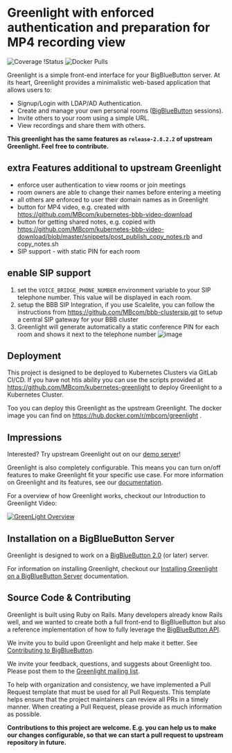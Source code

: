 # Greenlight with enforced authentication and preparation for MP4 recording view


![Coverage
!Status](https://coveralls.io/repos/github/bigbluebutton/greenlight/badge.svg?branch=master)
![Docker Pulls](https://img.shields.io/docker/pulls/bigbluebutton/greenlight.svg)

Greenlight is a simple front-end interface for your BigBlueButton server. At its heart, Greenlight provides a minimalistic web-based application that allows users to:

  * Signup/Login with LDAP/AD Authentication.
  * Create and manage your own personal rooms ([BigBlueButton](https://github.com/bigbluebutton/bigbluebutton) sessions).
  * Invite others to your room using a simple URL.
  * View recordings and share them with others.

**This greenlight has the same features as `release-2.8.2.2` of upstream Greenlight. Feel free to contribute.**

## extra Features additional to upstream Greenlight
  * enforce user authentication to view rooms or join meetings
  * room owners are able to change their names before entering a meeting
  * all others are enforced to user their domain names as in Greenlight
  * button for MP4 video, e.g. created with https://github.com/MBcom/kubernetes-bbb-video-download
  * button for getting shared notes, e.g. copied with https://github.com/MBcom/kubernetes-bbb-video-download/blob/master/snippets/post_publish_copy_notes.rb and copy_notes.sh
  * SIP support - with static PIN for each room

## enable SIP support
1. set the `VOICE_BRIDGE_PHONE_NUMBER` environment variable to your SIP telephone number. This value will be displayed in each room.
2. setup the BBB SIP Integration, if you use Scalelite, you can follow the instructions from https://github.com/MBcom/bbb-clustersip.git to setup a central SIP gateway for your BBB cluster
3. Greenlight will generate automatically a static conference PIN for each room and shows it next to the telephone number
![image](https://user-images.githubusercontent.com/27956078/114266534-1bf5d680-99f7-11eb-8fcb-d28435317c8a.png)

## Deployment
This project is designed to be deployed to Kubernetes Clusters via GitLab CI/CD. If you have not htis ability you can use the scripts provided at https://github.com/MBcom/kubernetes-greenlight to deploy Greenlight to a Kubernetes Cluster. 
  
Too you can deploy this Greenlight as the upstream Greenlight.
The docker image you can find on https://hub.docker.com/r/mbcom/greenlight .

## Impressions



Interested? Try upstream Greenlight out on our [demo server](https://demo.bigbluebutton.org/gl)!

Greenlight is also completely configurable. This means you can turn on/off features to make Greenlight fit your specific use case. For more information on Greenlight and its features, see our [documentation](http://docs.bigbluebutton.org/greenlight/gl-install.html).

For a overview of how Greenlight works, checkout our Introduction to Greenlight Video:

[![GreenLight Overview](https://img.youtube.com/vi/Hso8yLzkqj8/0.jpg)](https://youtu.be/Hso8yLzkqj8)

## Installation on a BigBlueButton Server

Greenlight is designed to work on a [BigBlueButton 2.0](https://github.com/bigbluebutton/bigbluebutton) (or later) server.

For information on installing Greenlight, checkout our [Installing Greenlight on a BigBlueButton Server](http://docs.bigbluebutton.org/greenlight/gl-install.html#installing-on-a-bigbluebutton-server) documentation.

## Source Code & Contributing

Greenlight is built using Ruby on Rails. Many developers already know Rails well, and we wanted to create both a full front-end to BigBlueButton but also a reference implementation of how to fully leverage the [BigBlueButton API](http://docs.bigbluebutton.org/dev/api.html).

We invite you to build upon Greenlight and help make it better. See [Contributing to BigBlueButton](http://docs.bigbluebutton.org/support/faq.html#contributing-to-bigbluebutton).

We invite your feedback, questions, and suggests about Greenlight too. Please post them to the [Greenlight mailing list](https://groups.google.com/forum/#!forum/bigbluebutton-greenlight).

To help with organization and consistency, we have implemented a Pull Request template that must be used for all Pull Requests. This template helps ensure that the project maintainers can review all PRs in a timely manner. When creating a Pull Request, please provide as much information as possible.  
  
  
**Contributions to this project are welcome.
E.g. you can help us to make our changes configurable, so that we can start a pull request to upstream repository in future.**